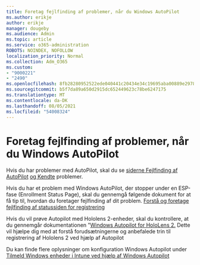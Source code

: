 ```yaml
---
title: Foretag fejlfinding af problemer, når du Windows AutoPilot
ms.author: erikje
author: erikje
manager: dougeby
ms.audience: Admin
ms.topic: article
ms.service: o365-administration
ROBOTS: NOINDEX, NOFOLLOW
localization_priority: Normal
ms.collection: Adm_O365
ms.custom:
- "9000221"
- "2490"
ms.openlocfilehash: 8fb28280952522ede040441c20434e34c19695aba00889e2978ed98ef1544819
ms.sourcegitcommit: b5f7da89a650d2915dc652449623c78be6247175
ms.translationtype: MT
ms.contentlocale: da-DK
ms.lasthandoff: 08/05/2021
ms.locfileid: "54008324"
---
```

# <a name="troubleshoot-issues-when-using-windows-autopilot"></a>Foretag fejlfinding af problemer, når du Windows AutoPilot

Hvis du har problemer med AutoPilot, skal du se [siderne Fejlfinding af AutoPilot](https://docs.microsoft.com/windows/deployment/windows-autopilot/troubleshooting) [og Kendte](https://docs.microsoft.com/windows/deployment/windows-autopilot/known-issues) problemer.

Hvis du har et problem med Windows AutoPilot, der stopper under en ESP-fase (Enrollment Status Page), skal du gennemgå følgende dokument for at få tip til, hvordan du foretager fejlfinding af dit problem. [Forstå og foretage fejlfinding af statussiden for registrering](https://docs.microsoft.com/troubleshoot/mem/intune/understand-troubleshoot-esp)

Hvis du vil prøve Autopilot med Hololens 2-enheder, skal du kontrollere, at du gennemgår dokumentationen "[Windows Autopilot for HoloLens 2.](https://docs.microsoft.com/hololens/hololens2-autopilot) Dette vil hjælpe dig med at forstå forudsætningerne og anbefalede trin til registrering af Hololens 2 ved hjælp af Autopilot  

Du kan finde flere oplysninger om konfiguration Windows Autopilot under [Tilmeld Windows enheder i Intune ved hjælp af Windows Autopilot](https://docs.microsoft.com/intune/enrollment/enrollment-autopilot)
